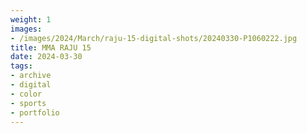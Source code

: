 ```yaml
---
weight: 1
images:
- /images/2024/March/raju-15-digital-shots/20240330-P1060222.jpg
title: MMA RAJU 15
date: 2024-03-30
tags:
- archive
- digital
- color
- sports
- portfolio
---
```

